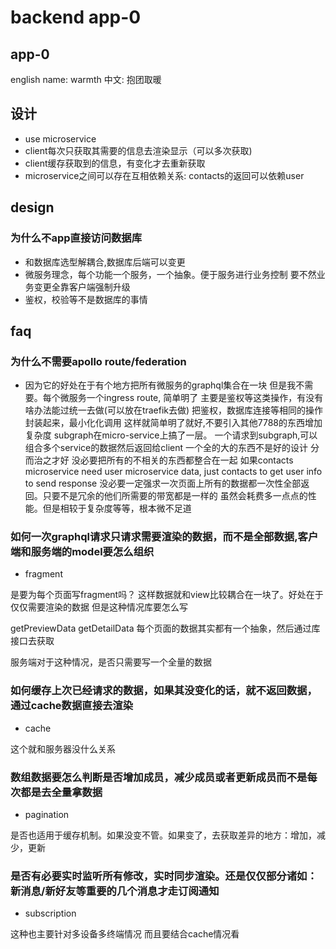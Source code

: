 
# backend app-0

## app-0

english name: warmth
中文: 抱团取暖
## 设计

* use microservice
* client每次只获取其需要的信息去渲染显示（可以多次获取)
* client缓存获取到的信息，有变化才去重新获取
* microservice之间可以存在互相依赖关系: contacts的返回可以依赖user

## design

### 为什么不app直接访问数据库

* 和数据库选型解耦合,数据库后端可以变更
* 微服务理念，每个功能一个服务，一个抽象。便于服务进行业务控制
  要不然业务变更全靠客户端强制升级
* 鉴权，校验等不是数据库的事情

## faq

### 为什么不需要apollo route/federation

* 因为它的好处在于有个地方把所有微服务的graphql集合在一块
  但是我不需要。每个微服务一个ingress route, 简单明了
  主要是鉴权等这类操作，有没有啥办法能过统一去做(可以放在traefik去做)
  把鉴权，数据库连接等相同的操作封装起来，最小化化调用
	这样就简单明了就好,不要引入其他7788的东西增加复杂度
  subgraph在micro-service上搞了一层。
  一个请求到subgraph,可以组合多个service的数据然后返回给client
  一个全的大的东西不是好的设计
  分而治之才好
  没必要把所有的不相关的东西都整合在一起
  如果contacts microservice need user microservice data, just contacts to get user info to 
  send response
  没必要一定强求一次页面上所有的数据都一次性全部返回。只要不是冗余的他们所需要的带宽都是一样的
  虽然会耗费多一点点的性能。但是相较于复杂度等等，根本微不足道
			
### 如何一次graphql请求只请求需要渲染的数据，而不是全部数据,客户端和服务端的model要怎么组织

* fragment

是要为每个页面写fragment吗？
这样数据就和view比较耦合在一块了。好处在于仅仅需要渲染的数据
但是这种情况库要怎么写

getPreviewData
getDetailData
每个页面的数据其实都有一个抽象，然后通过库接口去获取

服务端对于这种情况，是否只需要写一个全量的数据

### 如何缓存上次已经请求的数据，如果其没变化的话，就不返回数据，通过cache数据直接去渲染

* cache 

这个就和服务器没什么关系

### 数组数据要怎么判断是否增加成员，减少成员或者更新成员而不是每次都是去全量拿数据

* pagination

是否也适用于缓存机制。如果没变不管。如果变了，去获取差异的地方：增加，减少，更新

### 是否有必要实时监听所有修改，实时同步渲染。还是仅仅部分诸如：新消息/新好友等重要的几个消息才走订阅通知

* subscription

这种也主要针对多设备多终端情况
而且要结合cache情况看